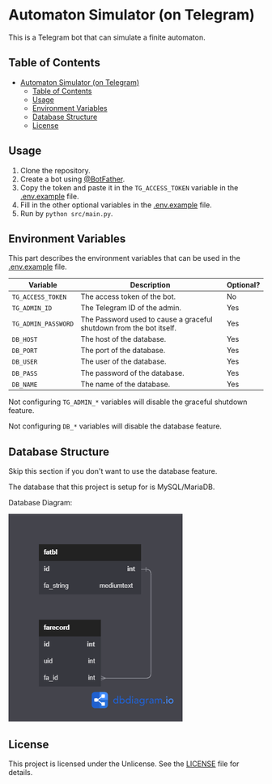 # Automaton Simulator (on Telegram)

This is a Telegram bot that can simulate a finite automaton.

## Table of Contents

- [Automaton Simulator (on Telegram)](#automaton-simulator-on-telegram)
  - [Table of Contents](#table-of-contents)
  - [Usage](#usage)
  - [Environment Variables](#environment-variables)
  - [Database Structure](#database-structure)
  - [License](#license)

## Usage

1. Clone the repository.
2. Create a bot using [@BotFather](https://t.me/BotFather).
3. Copy the token and paste it in the `TG_ACCESS_TOKEN` variable in the [.env.example] file.
4. Fill in the other optional variables in the [.env.example] file.
5. Run by `python src/main.py`.

## Environment Variables

This part describes the environment variables that can be used in the [.env.example] file.

| Variable | Description | Optional? |
| --- | --- | --- |
| `TG_ACCESS_TOKEN` | The access token of the bot. | No |
| `TG_ADMIN_ID` | The Telegram ID of the admin. | Yes |
| `TG_ADMIN_PASSWORD` | The Password used to cause a graceful shutdown from the bot itself. | Yes |
| `DB_HOST` | The host of the database. | Yes |
| `DB_PORT` | The port of the database. | Yes |
| `DB_USER` | The user of the database. | Yes |
| `DB_PASS` | The password of the database. | Yes |
| `DB_NAME` | The name of the database. | Yes |

Not configuring `TG_ADMIN_*` variables will disable the graceful shutdown feature.

Not configuring `DB_*` variables will disable the database feature.

## Database Structure

Skip this section if you don't want to use the database feature.

The database that this project is setup for is MySQL/MariaDB.

Database Diagram:

![Database Diagram](/assets/database_diagram.png)

## License

This project is licensed under the Unlicense. See the [LICENSE] file for details.

[LICENSE]: /LICENSE
[.env.example]: /.env.example
